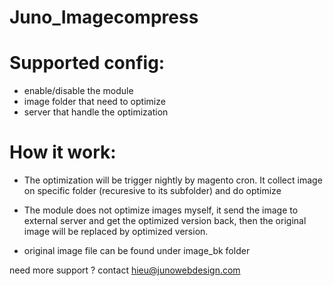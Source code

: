 # Juno_Imagecompress

# Supported config:

* enable/disable the module
* image folder that need to optimize
* server that handle the optimization


# How it work: 

* The optimization will be trigger nightly by magento cron. It collect image on specific folder (recuresive to its subfolder) and do optimize

* The module does not optimize images myself, it send the image to external server and get the optimized version back, then the original image will be replaced by optimized version.

* original image file can be found under image_bk folder  

need more support ? contact hieu@junowebdesign.com

